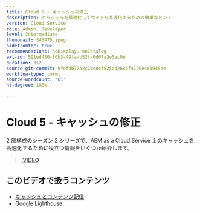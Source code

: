 ```yaml
---
title: Cloud 5 - キャッシュの修正
description: キャッシュを最適化してサイトを高速化するための簡単なヒント
version: Cloud Service
role: Admin, Developer
level: Intermediate
thumbnail: 343475.jpeg
hidefromtoc: true
recommendations: noDisplay, noCatalog
exl-id: 591ed430-80b3-49fa-b52f-0d07a2e5ac0e
duration: 312
source-git-commit: 9fef4b77a2c70c8cf525d42686f4120e481945ee
workflow-type: tm+mt
source-wordcount: '61'
ht-degree: 100%

---
```


# Cloud 5 - キャッシュの修正

2 部構成のシーズン 2 シリーズで、AEM as a Cloud Service 上のキャッシュを高速化するために役立つ情報をいくつか紹介します。

>[!VIDEO](https://video.tv.adobe.com/v/343475?quality=12&learn=on)

## このビデオで扱うコンテンツ

+ [キャッシュとコンテンツ配信](https://experienceleague.adobe.com/docs/experience-manager-cloud-service/content/implementing/content-delivery/caching.html?lang=ja)
+ [Google Lighthouse](https://developers.google.com/web/tools/lighthouse)
